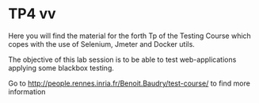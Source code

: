 # TP4 vv
Here you will find the material for the forth Tp of the Testing Course which copes with the use of Selenium, Jmeter and Docker utils. 

The objective of this lab session is to be able to test web-applications applying some blackbox testing.

Go to http://people.rennes.inria.fr/Benoit.Baudry/test-course/ to find more information
